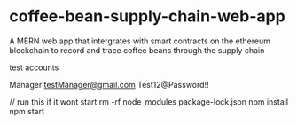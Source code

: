 # coffee-bean-supply-chain-web-app

A MERN web app that intergrates with smart contracts on the ethereum blockchain to record and trace coffee beans through the supply chain

test accounts

Manager
testManager@gmail.com
Test12@Password!!

// run this if it wont start
rm -rf node_modules package-lock.json
npm install
npm start
